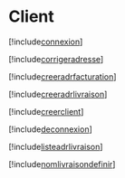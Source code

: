 # Client

[!include[connexion](client.connexion.autogen.md)]

[!include[corrigeradresse](client.corrigeradresse.autogen.md)]

[!include[creeradrfacturation](client.creeradrfacturation.autogen.md)]

[!include[creeradrlivraison](client.creeradrlivraison.autogen.md)]

[!include[creerclient](client.creerclient.autogen.md)]

[!include[deconnexion](client.deconnexion.autogen.md)]

[!include[listeadrlivraison](client.listeadrlivraison.autogen.md)]

[!include[nomlivraisondefinir](client.nomlivraisondefinir.autogen.md)]


